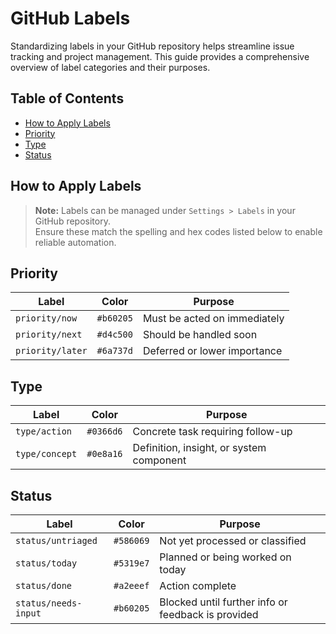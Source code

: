 # GitHub Labels

Standardizing labels in your GitHub repository helps streamline issue tracking and project management. This guide provides a comprehensive overview of label categories and their purposes.

## Table of Contents

- [How to Apply Labels](#how-to-apply-labels)
- [Priority](#priority)
- [Type](#type)
- [Status](#status)

## How to Apply Labels
>
> **Note:** Labels can be managed under `Settings > Labels` in your GitHub repository.  
> Ensure these match the spelling and hex codes listed below to enable reliable automation.

## Priority

| Label             | Color     | Purpose                                  |
|-------------------|-----------|------------------------------------------|
| `priority/now`    | `#b60205` | Must be acted on immediately             |
| `priority/next`   | `#d4c500` | Should be handled soon                   |
| `priority/later`  | `#6a737d` | Deferred or lower importance             |

## Type

| Label             | Color     | Purpose                                  |
|------------------|-----------|------------------------------------------|
| `type/action`     | `#0366d6` | Concrete task requiring follow-up        |
| `type/concept`    | `#0e8a16` | Definition, insight, or system component |

## Status

| Label                 | Color     | Purpose                                              |
|----------------------|-----------|------------------------------------------------------|
| `status/untriaged`   | `#586069` | Not yet processed or classified                     |
| `status/today`       | `#5319e7` | Planned or being worked on today                    |
| `status/done`        | `#a2eeef` | Action complete                                      |
| `status/needs-input` | `#b60205` | Blocked until further info or feedback is provided  |
